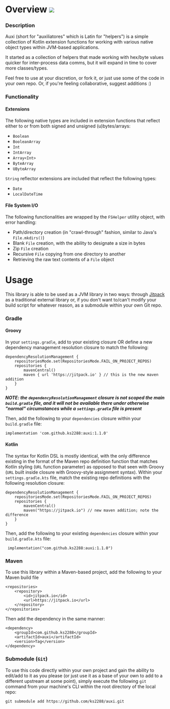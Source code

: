 # Overview [![](https://jitpack.io/v/ks2288/auxi.svg)](https://jitpack.io/#ks2288/auxi)

### Description

Auxi (short for "auxiliatores" which is Latin for "helpers") is a simple 
collection of Kotlin extension functions for working with various native 
object types within JVM-based applications.

It started as a collection of helpers that made working with hex/byte values 
quicker for inter-process data comms, but it will expand in time to cover 
more classes/types.

Feel free to use at your discretion, or fork it, or just use some of the code 
in your own repo. Or, if you're feeling collaborative, suggest additions :)

### Functionality

#### Extensions

The following native types are included in extension functions that reflect 
either to or from both signed and unsigned (u)bytes/arrays:
- `Boolean`
- `BooleanArray`
- `Int`
- `IntArray`
- `Array<Int>`
- `ByteArray`
- `UByteArray`

`String` reflector extensions are included that reflect the following types:
- `Date`
- `LocalDateTime`

#### File System I/O

The following functionalities are wrapped by the `FSHelper` utility object, 
with error handling:
- Path/directory creation (in "crawl-through" fashion, similar to Java's 
  `File.mkdirs()`)
- Blank `File` creation, with the ability to designate a size in bytes
- Zip `File` creation
- Recursive `File` copying from one directory to another
- Retrieving the raw text contents of a `File` object

# Usage

This library is able to be used as a JVM library in two ways: through 
[Jitpack](https://jitpack.io) as a traditional external library or, if you 
don't want to/can't modify your build script for whatever reason, as a submodule 
within your own Git repo.

### Gradle

#### Groovy
In your `settings.gradle`, add to your existing closure OR define a new 
dependency management resolution closure to match the following:
```
dependencyResolutionManagement {
    repositoriesMode.set(RepositoriesMode.FAIL_ON_PROJECT_REPOS)
    repositories {
        mavenCentral()
        maven { url 'https://jitpack.io' } // this is the new maven addition
    }
}
```

***NOTE: the `dependencyResolutionManagement` closure is not scoped the main 
`build.gradle` file, and it will not be available there under otherwise 
"normal" circumstances while a `settings.gradle` file is present***

Then, add the following to your `dependencies` closure within your 
`build.gradle` file:
```
implementation 'com.github.ks2288:auxi:1.1.0'
```

#### Kotlin
The syntax for Kotlin DSL is mostly identical, with the only difference 
existing in the format of the Maven repo definition function that matches Kotlin 
styling (`URL` function parameter) as opposed to that seen with Groovy (`URL` 
built inside closure with Groovy-style assignment syntax). Within your 
`settings.gradle.kts` file, match the existing repo definitions with the 
following resolution closure:
```
dependencyResolutionManagement {
    repositoriesMode.set(RepositoriesMode.FAIL_ON_PROJECT_REPOS)
    repositories {
        mavenCentral()
        maven("https://jitpack.io") // new maven addition; note the difference
    }
}
```
Then, add the following to your existing `dependencies` closure within your 
`build.gradle.kts` file:
```
 implementation("com.github.ks2288:auxi:1.1.0")
```

 ### Maven

To use this library within a Maven-based project, add the following to your 
Maven build file
```
<repositories>
    <repository>
        <id>jitpack.io</id>
        <url>https://jitpack.io</url>
    </repository>
</repositories>
```

Then add the dependency in the same manner:

```
<dependency>
    <groupId>com.github.ks2288</groupId>
    <artifactId>auxi</artifactId>
    <version>Tag</version>
</dependency>
```

### Submodule (`Git`) 
To use this code directly within your own project and gain the ability 
to edit/add to it as you please (or just use it as a base of your own to add 
to a different upstream at some point), simply execute the following `git` 
command from your machine's CLI within the root directory of the local repo:
```
git submodule add https://github.com/ks2288/auxi.git
```